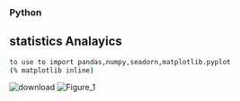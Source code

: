 ### Python 
## statistics Analayics

```sh
to use to import pandas,numpy,seadorn,matplotlib.pyplot
(% matplotlib inline)

```

 ![download](https://user-images.githubusercontent.com/76168112/123503001-ff843600-d604-11eb-88d8-86b539553893.png)
![Figure_1](https://user-images.githubusercontent.com/76168112/123502928-9f8d8f80-d604-11eb-8d47-ee9d3564afb2.jpeg)
     

